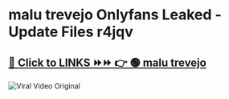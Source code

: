 
 # malu trevejo Onlyfans Leaked - Update Files r4jqv

## <h2><a href="https://clipsfans.com/malu_trevejo&ref=git">🔗 Click to LINKS ⏩⏩ 👉 🟢 malu trevejo </a></h2>

<a href="https://clipsfans.com/malu_trevejo&ref=git" rel="nofollow" data-target="animated-image.originalLink"><img src="https://i.ibb.co.com/xMMVF88/686577567.gif" alt="Viral Video Original" style="max-width: 100%; display: inline-block;" data-target="animated-image.originalImage"></a>

